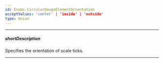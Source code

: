 ```yaml
---
id: Enums.CircularGaugeElementOrientation
acceptValues: 'center' | 'inside' | 'outside'
type: Union
---
```

---
##### shortDescription
Specifies the orientation of scale ticks.

---
<!--
dxCircularGaugeOptions.rangeContainer.orientation(/api-reference/10 UI Components/dxCircularGauge/9 Types/dxCircularGaugeRangeContainer/orientation.md)(viz/circular_gauge.d.ts)
dxCircularGaugeOptions.scale.orientation(/api-reference/10 UI Components/dxCircularGauge/9 Types/dxCircularGaugeScale/orientation.md)(viz/circular_gauge.d.ts)
-->